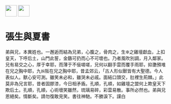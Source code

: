 [//]: # (scanned texts)
<img src="http://library.ctext.org/s1890343/s1890343_0114.png" width="36">
<img src="http://library.ctext.org/s1890343/s1890343_0115.png" width="36">


# 張生與夏書
弟與兄，本異姓也。一邂逅而結為兄弟，心腹之，骨肉之，生`幸`之雞壇獻血，上扣皇天，下呼后土，山門此誓，金鏃可扔而心不可壞也。乃者風吹別調，月入鄰家。兄有易交之心，厚于幸耶，而薄于不佞嗟嗟，兄何以翻手雲而覆手雨耶，抑灔預堆在兄之胸中耶，九`拆`阪在兄之胸中耶，昔孟郊云，「古人形似獸皆有大聖德。今人表似人。獸心安可測。雖笑未必和，雖哭未必戚。面結口頭交，肚裡生荊棘。」此莫非為兄言耶，昔者固膠漆，今日相矛盾。孔順，孔順，如雞壇之盟何上欺皇天下欺后土。孔順，孔順，心術壞笑雖然，琉璃易碎，彩雲易散。事所必然也。弟與兄恩絕矣。情斷矣。請勿復敢見笑。書往神馳。不勝淚下。謹白